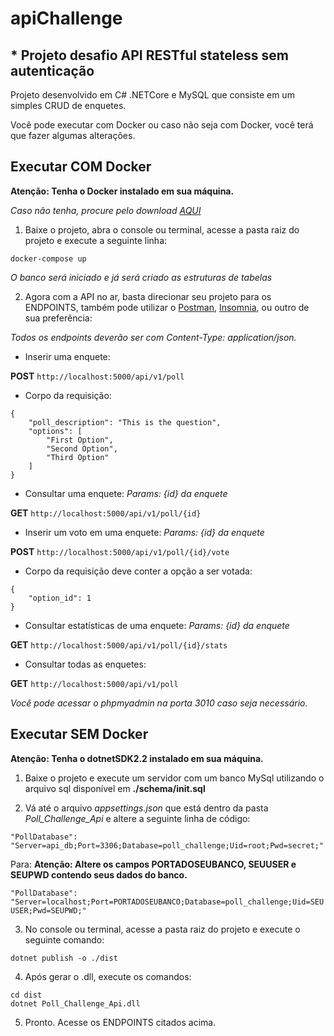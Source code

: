 # apiChallenge

## * Projeto desafio API RESTful stateless sem autenticação

Projeto desenvolvido em C# .NETCore e MySQL que consiste em um simples CRUD de enquetes.

Você pode executar com Docker ou caso não seja com Docker, você terá que fazer algumas alterações.

## Executar COM Docker

**Atenção: Tenha o Docker instalado em sua máquina.**

*Caso não tenha, procure pelo download [AQUI](https://www.docker.com/products/docker-desktop)*

1. Baixe o projeto, abra o console ou terminal, acesse a pasta raiz do projeto e execute a seguinte linha:

```docker-compose up```

*O banco será iniciado e já será criado as estruturas de tabelas*

2. Agora com a API no ar, basta direcionar seu projeto para os ENDPOINTS, também pode utilizar o [Postman](https://www.getpostman.com/downloads/), [Insomnia](https://insomnia.rest/download/), ou outro de sua preferência:

*Todos os endpoints deverão	ser	com	Content-Type: application/json.*

- Inserir uma enquete:

**POST** ```http://localhost:5000/api/v1/poll```

- Corpo da requisição:
```
{
    "poll_description": "This is the question",
    "options": [
        "First Option",
        "Second Option",
        "Third Option"
    ]
}
```

- Consultar uma enquete: *Params: {id} da enquete*

**GET** ```http://localhost:5000/api/v1/poll/{id}```

- Inserir um voto em uma enquete: *Params: {id} da enquete*

**POST** ```http://localhost:5000/api/v1/poll/{id}/vote```

- Corpo da requisição deve conter a opção a ser votada:
```
{
    "option_id": 1
}
```

- Consultar estatísticas de uma enquete: *Params: {id} da enquete*

**GET** ```http://localhost:5000/api/v1/poll/{id}/stats```

- Consultar todas as enquetes:

**GET** ```http://localhost:5000/api/v1/poll```

*Você pode acessar o phpmyadmin na porta 3010 caso seja necessário.*

## Executar SEM Docker

**Atenção: Tenha o dotnetSDK2.2 instalado em sua máquina.**

1. Baixe o projeto e execute um servidor com um banco MySql utilizando o arquivo sql disponível em **./schema/init.sql**

2. Vá até o arquivo *appsettings.json* que está dentro da pasta *Poll_Challenge_Api* e altere a seguinte linha de código:

```"PollDatabase": "Server=api_db;Port=3306;Database=poll_challenge;Uid=root;Pwd=secret;"```

Para: **Atenção: Altere os campos PORTADOSEUBANCO, SEUUSER e SEUPWD contendo seus dados do banco.**

```"PollDatabase": "Server=localhost;Port=PORTADOSEUBANCO;Database=poll_challenge;Uid=SEUUSER;Pwd=SEUPWD;"```

3. No console ou terminal, acesse a pasta raiz do projeto e execute o seguinte comando:

```dotnet publish -o ./dist```

4. Após gerar o .dll, execute os comandos:

```
cd dist
dotnet Poll_Challenge_Api.dll
```

5. Pronto. Acesse os ENDPOINTS citados acima.